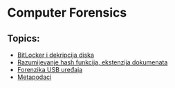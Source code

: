 # Computer Forensics

## Topics:
- [BitLocker i dekripcija diska](https://github.com/nduje/Forensics/blob/main/lab1.ipynb)
- [Razumijevanje hash funkcija, ekstenzija dokumenata](https://github.com/nduje/Forensics/blob/main/lab2.ipynb)
- [Forenzika USB uređaja](https://github.com/nduje/Forensics/blob/main/lab3.ipynb)
- [Metapodaci](https://github.com/nduje/Forensics/blob/main/lab4.py)
